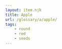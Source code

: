 ```yaml
---
layout: item.njk
title: Apple
url: /glossary/a/apple/
tags:
    - round
    - red
    - seeds
---
```

